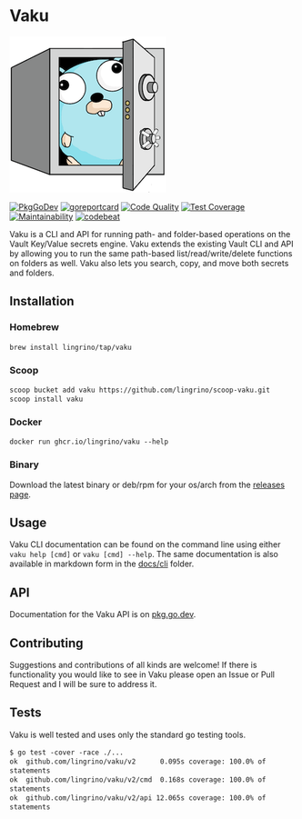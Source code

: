 # Vaku

[![Vaku](www/assets/images/logo-vaku-sm.png?raw=true)](www/assets/logo-vaku-sm.png "Vaku")

[![PkgGoDev](https://pkg.go.dev/badge/github.com/lingrino/vaku/api)](https://pkg.go.dev/github.com/lingrino/vaku/api)
[![goreportcard](https://goreportcard.com/badge/github.com/lingrino/vaku)](https://goreportcard.com/report/github.com/lingrino/vaku)
[![Code Quality](https://app.codacy.com/project/badge/Grade/65802905eb8148e2ae9ae4c909673ee2)](https://www.codacy.com/gh/lingrino/vaku/dashboard)
[![Test Coverage](https://api.codeclimate.com/v1/badges/db6951b0aa53becf8c92/test_coverage)](https://codeclimate.com/github/lingrino/vaku/test_coverage)
[![Maintainability](https://api.codeclimate.com/v1/badges/db6951b0aa53becf8c92/maintainability)](https://codeclimate.com/github/lingrino/vaku/maintainability)
[![codebeat](https://codebeat.co/badges/f6dfd08e-97c5-4afd-9dd0-64cf0a5d03a8)](https://codebeat.co/projects/github-com-lingrino-vaku-main)

Vaku is a CLI and API for running path- and folder-based operations on the Vault Key/Value secrets engine. Vaku extends the existing Vault CLI and API by allowing you to run the same path-based list/read/write/delete functions on folders as well. Vaku also lets you search, copy, and move both secrets and folders.

## Installation

### Homebrew

```shell
brew install lingrino/tap/vaku
```

### Scoop

```shell
scoop bucket add vaku https://github.com/lingrino/scoop-vaku.git
scoop install vaku
```

### Docker

```shell
docker run ghcr.io/lingrino/vaku --help
```

### Binary

Download the latest binary or deb/rpm for your os/arch from the [releases page](https://github.com/lingrino/vaku/releases).

## Usage

Vaku CLI documentation can be found on the command line using either `vaku help [cmd]` or `vaku [cmd] --help`. The same documentation is also available in markdown form in the [docs/cli](docs/cli/vaku.md) folder.

## API

Documentation for the Vaku API is on [pkg.go.dev](https://pkg.go.dev/github.com/lingrino/vaku/api).

## Contributing

Suggestions and contributions of all kinds are welcome! If there is functionality you would like to see in Vaku please open an Issue or Pull Request and I will be sure to address it.

## Tests

Vaku is well tested and uses only the standard go testing tools.

```shell
$ go test -cover -race ./...
ok  github.com/lingrino/vaku/v2      0.095s coverage: 100.0% of statements
ok  github.com/lingrino/vaku/v2/cmd  0.168s coverage: 100.0% of statements
ok  github.com/lingrino/vaku/v2/api 12.065s coverage: 100.0% of statements
```
